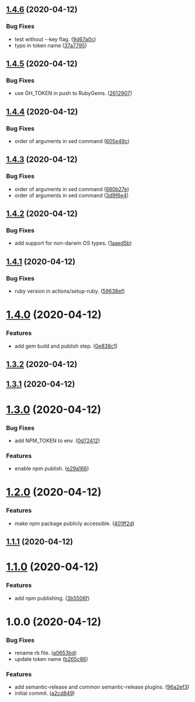 ## [1.4.6](https://github.com/aorinevo/semantic-release-gem-demo/compare/v1.4.5...v1.4.6) (2020-04-12)


### Bug Fixes

* test without --key flag. ([9d67a0c](https://github.com/aorinevo/semantic-release-gem-demo/commit/9d67a0c5c9f916bac585c3597524d7abc93565a5))
* typo in token name ([37a7795](https://github.com/aorinevo/semantic-release-gem-demo/commit/37a7795fa7452fe368442e354d6b0c28961da0d2))

## [1.4.5](https://github.com/aorinevo/semantic-release-gem-demo/compare/v1.4.4...v1.4.5) (2020-04-12)


### Bug Fixes

* use GH_TOKEN in push to RubyGems. ([2612907](https://github.com/aorinevo/semantic-release-gem-demo/commit/2612907793aa070c72092b1fee2c5b5c20e28e48))

## [1.4.4](https://github.com/aorinevo/semantic-release-gem-demo/compare/v1.4.3...v1.4.4) (2020-04-12)


### Bug Fixes

* order of arguments in sed command ([605e49c](https://github.com/aorinevo/semantic-release-gem-demo/commit/605e49cb2026aaaa3deda88734bdfc001892989d))

## [1.4.3](https://github.com/aorinevo/semantic-release-gem-demo/compare/v1.4.2...v1.4.3) (2020-04-12)


### Bug Fixes

* order of arguments in sed command ([880b27e](https://github.com/aorinevo/semantic-release-gem-demo/commit/880b27e58ae627f4528ef7fc0e7d0825deda6a2f))
* order of arguments in sed command ([3d9f6e4](https://github.com/aorinevo/semantic-release-gem-demo/commit/3d9f6e4ee31d1d6a356419837f83ca2ee23f0f7e))

## [1.4.2](https://github.com/aorinevo/semantic-release-gem-demo/compare/v1.4.1...v1.4.2) (2020-04-12)


### Bug Fixes

* add support for non-darwin OS types. ([1aaed5b](https://github.com/aorinevo/semantic-release-gem-demo/commit/1aaed5be02ddfa96a2f4c95ded451065f0df48b1))

## [1.4.1](https://github.com/aorinevo/semantic-release-gem-demo/compare/v1.4.0...v1.4.1) (2020-04-12)


### Bug Fixes

* ruby version in actions/setup-ruby. ([59638ef](https://github.com/aorinevo/semantic-release-gem-demo/commit/59638efd2c9f555b3844aaec81be751f9d4804a9))

# [1.4.0](https://github.com/aorinevo/semantic-release-gem-demo/compare/v1.3.2...v1.4.0) (2020-04-12)


### Features

* add gem build and publish step. ([0e838c1](https://github.com/aorinevo/semantic-release-gem-demo/commit/0e838c1cca50660db03437637986dd8c637e6817))

## [1.3.2](https://github.com/aorinevo/semantic-release-gem-demo/compare/v1.3.1...v1.3.2) (2020-04-12)

## [1.3.1](https://github.com/aorinevo/semantic-release-gem-demo/compare/v1.3.0...v1.3.1) (2020-04-12)

# [1.3.0](https://github.com/aorinevo/semantic-release-gem-demo/compare/v1.2.0...v1.3.0) (2020-04-12)


### Bug Fixes

* add NPM_TOKEN to env. ([0d72412](https://github.com/aorinevo/semantic-release-gem-demo/commit/0d7241288b4f3d2b087737b112d4f55e28f67f4e))


### Features

* enable npm publish. ([e29a166](https://github.com/aorinevo/semantic-release-gem-demo/commit/e29a166c5b6b69e5c6d733ff02832e902a0437c1))

# [1.2.0](https://github.com/aorinevo/semantic-release-gem-demo/compare/v1.1.1...v1.2.0) (2020-04-12)


### Features

* make npm package publicly accessible. ([401ff2d](https://github.com/aorinevo/semantic-release-gem-demo/commit/401ff2ddca3eb1a5194882e2def80d7ae74f7b9e))

## [1.1.1](https://github.com/aorinevo/semantic-release-gem-demo/compare/v1.1.0...v1.1.1) (2020-04-12)

# [1.1.0](https://github.com/aorinevo/semantic-release-gem-demo/compare/v1.0.0...v1.1.0) (2020-04-12)


### Features

* add npm publishing. ([3b5506f](https://github.com/aorinevo/semantic-release-gem-demo/commit/3b5506fef99bf1c075b7e0f750ef143c923eb80c))

# 1.0.0 (2020-04-12)


### Bug Fixes

* rename rb file. ([a0653bd](https://github.com/aorinevo/semantic-release-gem-demo/commit/a0653bdc0c6442db0843f87c21f5fed48bdcb91a))
* update token name ([b265c86](https://github.com/aorinevo/semantic-release-gem-demo/commit/b265c86026f6d2ac5d2b08dcf1e12cde834d4146))


### Features

* add semantic-release and common semantic-release plugins. ([96a2ef3](https://github.com/aorinevo/semantic-release-gem-demo/commit/96a2ef3d7ef68d1e66930a8767461f51181bec9e))
* initial commit. ([a2cd849](https://github.com/aorinevo/semantic-release-gem-demo/commit/a2cd84904a3ebb23289109e3f93b762ee6c28830))
